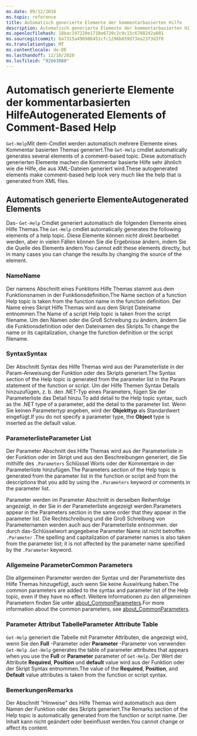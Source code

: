 ```yaml
---
ms.date: 09/12/2016
ms.topic: reference
title: Automatisch generierte Elemente der kommentarbasierten Hilfe
description: Automatisch generierte Elemente der kommentarbasierten Hilfe
ms.openlocfilehash: 18bac197220e1710e6720c2c9c15c67802d2a801
ms.sourcegitcommit: ba7315a496986451cfc1296b659d73ea2373d3f0
ms.translationtype: MT
ms.contentlocale: de-DE
ms.lasthandoff: 12/10/2020
ms.locfileid: "92663088"
---
```

# <a name="autogenerated-elements-of-comment-based-help"></a><span data-ttu-id="446f5-103">Automatisch generierte Elemente der kommentarbasierten Hilfe</span><span class="sxs-lookup"><span data-stu-id="446f5-103">Autogenerated Elements of Comment-Based Help</span></span>

<span data-ttu-id="446f5-104">`Get-Help`Mit dem-Cmdlet werden automatisch mehrere Elemente eines Kommentar basierten Themas generiert.</span><span class="sxs-lookup"><span data-stu-id="446f5-104">The `Get-Help` cmdlet automatically generates several elements of a comment-based topic.</span></span> <span data-ttu-id="446f5-105">Diese automatisch generierten Elemente machen die Kommentar basierte Hilfe sehr ähnlich wie die Hilfe, die aus XML-Dateien generiert wird.</span><span class="sxs-lookup"><span data-stu-id="446f5-105">These autogenerated elements make comment-based help look very much like the help that is generated from XML files.</span></span>

## <a name="autogenerated-elements"></a><span data-ttu-id="446f5-106">Automatisch generierte Elemente</span><span class="sxs-lookup"><span data-stu-id="446f5-106">Autogenerated Elements</span></span>

<span data-ttu-id="446f5-107">Das- `Get-Help` Cmdlet generiert automatisch die folgenden Elemente eines Hilfe Themas.</span><span class="sxs-lookup"><span data-stu-id="446f5-107">The `Get-Help` cmdlet automatically generates the following elements of a help topic.</span></span> <span data-ttu-id="446f5-108">Diese Elemente können nicht direkt bearbeitet werden, aber in vielen Fällen können Sie die Ergebnisse ändern, indem Sie die Quelle des Elements ändern.</span><span class="sxs-lookup"><span data-stu-id="446f5-108">You cannot edit these elements directly, but in many cases you can change the results by changing the source of the element.</span></span>

### <a name="name"></a><span data-ttu-id="446f5-109">Name</span><span class="sxs-lookup"><span data-stu-id="446f5-109">Name</span></span>

<span data-ttu-id="446f5-110">Der namens Abschnitt eines Funktions Hilfe Themas stammt aus dem Funktionsnamen in der Funktionsdefinition.</span><span class="sxs-lookup"><span data-stu-id="446f5-110">The Name section of a function Help topic is taken from the function name in the function definition.</span></span> <span data-ttu-id="446f5-111">Der Name eines Skript Hilfe Themas wird aus dem Skript Dateiname entnommen.</span><span class="sxs-lookup"><span data-stu-id="446f5-111">The Name of a script Help topic is taken from the script filename.</span></span> <span data-ttu-id="446f5-112">Um den Namen oder die Groß Schreibung zu ändern, ändern Sie die Funktionsdefinition oder den Dateinamen des Skripts.</span><span class="sxs-lookup"><span data-stu-id="446f5-112">To change the name or its capitalization, change the function definition or the script filename.</span></span>

### <a name="syntax"></a><span data-ttu-id="446f5-113">Syntax</span><span class="sxs-lookup"><span data-stu-id="446f5-113">Syntax</span></span>

<span data-ttu-id="446f5-114">Der Abschnitt Syntax des Hilfe Themas wird aus der Parameterliste in der Param-Anweisung der Funktion oder des Skripts generiert.</span><span class="sxs-lookup"><span data-stu-id="446f5-114">The Syntax section of the Help topic is generated from the parameter list in the Param statement of the function or script.</span></span> <span data-ttu-id="446f5-115">Um der Hilfe Themen Syntax Details hinzuzufügen, z. b. den .NET-Typ eines Parameters, fügen Sie der Parameterliste das Detail hinzu.</span><span class="sxs-lookup"><span data-stu-id="446f5-115">To add detail to the Help topic syntax, such as the .NET type of a parameter, add the detail to the parameter list.</span></span> <span data-ttu-id="446f5-116">Wenn Sie keinen Parametertyp angeben, wird der **Objekttyp** als Standardwert eingefügt.</span><span class="sxs-lookup"><span data-stu-id="446f5-116">If you do not specify a parameter type, the **Object** type is inserted as the default value.</span></span>

### <a name="parameter-list"></a><span data-ttu-id="446f5-117">Parameterliste</span><span class="sxs-lookup"><span data-stu-id="446f5-117">Parameter List</span></span>

<span data-ttu-id="446f5-118">Der Parameter Abschnitt des Hilfe Themas wird aus der Parameterliste in der Funktion oder im Skript und aus den Beschreibungen generiert, die Sie mithilfe des `.Parameters` Schlüssel Worts oder der Kommentare in der Parameterliste hinzufügen.</span><span class="sxs-lookup"><span data-stu-id="446f5-118">The Parameters section of the Help topic is generated from the parameter list in the function or script and from the descriptions that you add by using the `.Parameters` keyword or comments in the parameter list.</span></span>

<span data-ttu-id="446f5-119">Parameter werden im Parameter Abschnitt in derselben Reihenfolge angezeigt, in der Sie in der Parameterliste angezeigt werden.</span><span class="sxs-lookup"><span data-stu-id="446f5-119">Parameters appear in the Parameters section in the same order that they appear in the parameter list.</span></span> <span data-ttu-id="446f5-120">Die Rechtschreibung und die Groß Schreibung von Parameternamen werden auch aus der Parameterliste entnommen. der durch das-Schlüsselwort angegebene Parameter Name ist nicht betroffen `.Parameter` .</span><span class="sxs-lookup"><span data-stu-id="446f5-120">The spelling and capitalization of parameter names is also taken from the parameter list; it is not affected by the parameter name specified by the `.Parameter` keyword.</span></span>

### <a name="common-parameters"></a><span data-ttu-id="446f5-121">Allgemeine Parameter</span><span class="sxs-lookup"><span data-stu-id="446f5-121">Common Parameters</span></span>

<span data-ttu-id="446f5-122">Die allgemeinen Parameter werden der Syntax und der Parameterliste des Hilfe Themas hinzugefügt, auch wenn Sie keine Auswirkung haben.</span><span class="sxs-lookup"><span data-stu-id="446f5-122">The common parameters are added to the syntax and parameter list of the Help topic, even if they have no effect.</span></span> <span data-ttu-id="446f5-123">Weitere Informationen zu den allgemeinen Parametern finden Sie unter [about_CommonParameters](/powershell/module/microsoft.powershell.core/about/about_commonparameters).</span><span class="sxs-lookup"><span data-stu-id="446f5-123">For more information about the common parameters, see [about_CommonParameters](/powershell/module/microsoft.powershell.core/about/about_commonparameters).</span></span>

### <a name="parameter-attribute-table"></a><span data-ttu-id="446f5-124">Parameter Attribut Tabelle</span><span class="sxs-lookup"><span data-stu-id="446f5-124">Parameter Attribute Table</span></span>

<span data-ttu-id="446f5-125">`Get-Help` generiert die Tabelle mit Parameter Attributen, die angezeigt wird, wenn Sie den **Full** -Parameter oder **Parameter** -Parameter von verwenden `Get-Help` .</span><span class="sxs-lookup"><span data-stu-id="446f5-125">`Get-Help` generates the table of parameter attributes that appears when you use the **Full** or **Parameter** parameter of `Get-Help`.</span></span> <span data-ttu-id="446f5-126">Der Wert der Attribute **Required**, **Position** und **default** value wird aus der Funktion oder der Skript Syntax entnommen.</span><span class="sxs-lookup"><span data-stu-id="446f5-126">The value of the **Required**, **Position**, and **Default** value attributes is taken from the function or script syntax.</span></span>

### <a name="remarks"></a><span data-ttu-id="446f5-127">Bemerkungen</span><span class="sxs-lookup"><span data-stu-id="446f5-127">Remarks</span></span>

<span data-ttu-id="446f5-128">Der Abschnitt "Hinweise" des Hilfe Themas wird automatisch aus dem Namen der Funktion oder des Skripts generiert.</span><span class="sxs-lookup"><span data-stu-id="446f5-128">The Remarks section of the Help topic is automatically generated from the function or script name.</span></span>
<span data-ttu-id="446f5-129">Der Inhalt kann nicht geändert oder beeinflusst werden.</span><span class="sxs-lookup"><span data-stu-id="446f5-129">You cannot change or affect its content.</span></span>
